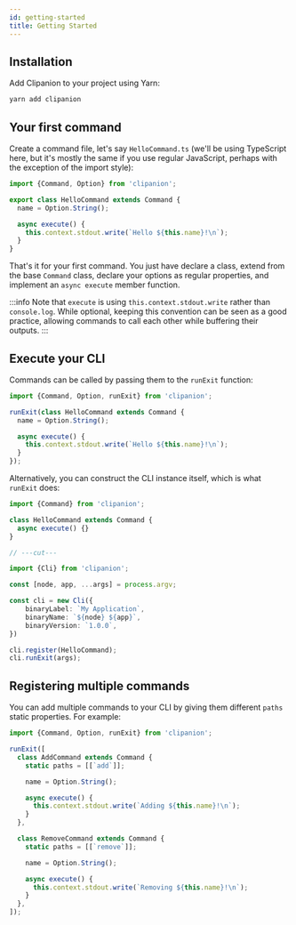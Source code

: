 ```yaml
---
id: getting-started
title: Getting Started
---
```


## Installation

Add Clipanion to your project using Yarn:

```bash
yarn add clipanion
```

## Your first command

Create a command file, let's say `HelloCommand.ts` (we'll be using TypeScript here, but it's mostly the same if you use regular JavaScript, perhaps with the exception of the import style):

```ts twoslash
import {Command, Option} from 'clipanion';

export class HelloCommand extends Command {
  name = Option.String();

  async execute() {
    this.context.stdout.write(`Hello ${this.name}!\n`);
  }
}
```

That's it for your first command. You just have declare a class, extend from the base `Command` class, declare your options as regular properties, and implement an `async execute` member function.

:::info
Note that `execute` is using `this.context.stdout.write` rather than `console.log`. While optional, keeping this convention can be seen as a good practice, allowing commands to call each other while buffering their outputs.
:::

## Execute your CLI

Commands can be called by passing them to the `runExit` function:

```ts twoslash
import {Command, Option, runExit} from 'clipanion';

runExit(class HelloCommand extends Command {
  name = Option.String();

  async execute() {
    this.context.stdout.write(`Hello ${this.name}!\n`);
  }
});
```

Alternatively, you can construct the CLI instance itself, which is what `runExit` does:

```ts twoslash
import {Command} from 'clipanion';

class HelloCommand extends Command {
  async execute() {}
}

// ---cut---

import {Cli} from 'clipanion';

const [node, app, ...args] = process.argv;

const cli = new Cli({
    binaryLabel: `My Application`,
    binaryName: `${node} ${app}`,
    binaryVersion: `1.0.0`,
})

cli.register(HelloCommand);
cli.runExit(args);
```

## Registering multiple commands

You can add multiple commands to your CLI by giving them different `paths` static properties. For example:

```ts twoslash
import {Command, Option, runExit} from 'clipanion';

runExit([
  class AddCommand extends Command {
    static paths = [[`add`]];

    name = Option.String();

    async execute() {
      this.context.stdout.write(`Adding ${this.name}!\n`);
    }
  },

  class RemoveCommand extends Command {
    static paths = [[`remove`]];

    name = Option.String();

    async execute() {
      this.context.stdout.write(`Removing ${this.name}!\n`);
    }
  },
]);
```